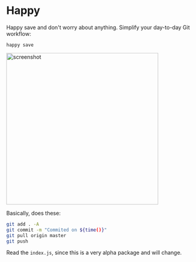 # Happy

Happy save and don't worry about anything. Simplify your day-to-day Git workflow:

```
happy save
```

<img width="400px" src="https://raw.githubusercontent.com/franciscop/happy/master/img/happy.png" alt="screenshot" />

Basically, does these:

```bash
git add . -A
git commit -m "Commited on ${time()}"
git pull origin master
git push
```

Read the `index.js`, since this is a very alpha package and will change.
